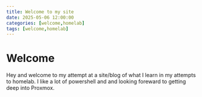 ```yaml
---
title: Welcome to my site
date: 2025-05-06 12:00:00 
categories: [welcome,homelab]
tags: [welcome,homelab]
---
```


# Welcome

Hey and welcome to my attempt at a site/blog of what I learn in my attempts to homelab. I like a lot of powershell and and looking foreward to getting deep into Proxmox. 
